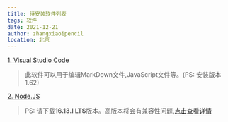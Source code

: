 ```yaml
---
title: 待安装软件列表
tags: 软件
date: 2021-12-21
author: zhangxiaoipencil
location: 北京
---
```


[1. Visual Studio Code](https://visualstudio.microsoft.com/zh-hans/)
> 此软件可以用于编辑MarkDown文件,JavaScript文件等。(PS: 安装版本1.62)

[2. Node.JS](https://nodejs.org/en/)
> PS: 请下载**16.13.l LTS**版本。高版本将会有兼容性问题,[点击查看详情](https://stackoverflow.com/questions/69692842/error-message-error0308010cdigital-envelope-routinesunsupported?noredirect=1)